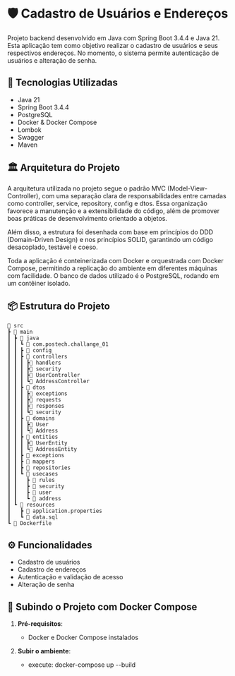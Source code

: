 # 🛡️ Cadastro de Usuários e Endereços

Projeto backend desenvolvido em Java com Spring Boot 3.4.4 e Java 21. Esta aplicação tem como objetivo realizar o cadastro de usuários e seus respectivos endereços. No momento, o sistema permite autenticação de usuários e alteração de senha.

## 🚀 Tecnologias Utilizadas

- Java 21
- Spring Boot 3.4.4
- PostgreSQL
- Docker & Docker Compose
- Lombok
- Swagger
- Maven

## 🏛️ Arquitetura do Projeto
A arquitetura utilizada no projeto segue o padrão MVC (Model-View-Controller), com uma separação clara de responsabilidades entre camadas como controller, service, repository, config e dtos. Essa organização favorece a manutenção e a extensibilidade do código, além de promover boas práticas de desenvolvimento orientado a objetos.

Além disso, a estrutura foi desenhada com base em princípios do DDD (Domain-Driven Design) e nos princípios SOLID, garantindo um código desacoplado, testável e coeso.

Toda a aplicação é conteinerizada com Docker e orquestrada com Docker Compose, permitindo a replicação do ambiente em diferentes máquinas com facilidade. O banco de dados utilizado é o PostgreSQL, rodando em um contêiner isolado.

## 📦 Estrutura do Projeto
```
📁 src
┣ 📁 main
┃ ┣ 📁 java
┃ ┃ ┗ 📁 com.postech.challange_01
┃ ┃ ┣ 📁 config
┃ ┃ ┣ 📁 controllers
┃ ┃ ┃ ┣📁 handlers
┃ ┃ ┃ ┣📁 security
┃ ┃ ┃ ┣📄 UserController
┃ ┃ ┃ ┗📄 AddressController
┃ ┃ ┣ 📁 dtos
┃ ┃ ┃ ┣📁 exceptions
┃ ┃ ┃ ┣📁 requests
┃ ┃ ┃ ┣📁 responses
┃ ┃ ┃ ┗📁 security
┃ ┃ ┣ 📁 domains
┃ ┃ ┃ ┣📄 User
┃ ┃ ┃ ┗📄 Address
┃ ┃ ┣ 📁 entities
┃ ┃ ┃ ┣📄 UserEntity
┃ ┃ ┃ ┗📄 AddressEntity 
┃ ┃ ┣ 📁 exceptions
┃ ┃ ┣ 📁 mappers
┃ ┃ ┣ 📁 repositories
┃ ┃ ┗ 📁 usecases
┃ ┃   ┣ 📁 rules
┃ ┃   ┣ 📁 security
┃ ┃   ┣ 📁 user
┃ ┃   ┗ 📁 address
┃ ┗ 📁 resources
┃   ┣ 📄 application.properties
┃   ┗ 📄 data.sql
┗ 📄 Dockerfile
```

## ⚙️ Funcionalidades

- Cadastro de usuários
- Cadastro de endereços
- Autenticação e validação de acesso
- Alteração de senha

## 🐳 Subindo o Projeto com Docker Compose

1. **Pré-requisitos**:
   - Docker e Docker Compose instalados

2. **Subir o ambiente**:
   -  execute: docker-compose up --build

